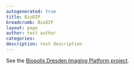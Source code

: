 ```yaml
---
autogenerated: true
title: BioDIP
breadcrumb: BioDIP
layout: page
author: test author
categories: 
description: test description
---
```


See the [Biopolis Dresden Imaging Platform project](http://www.biodip.de/wiki/Biopolis_Dresden_Imaging_Platform).
